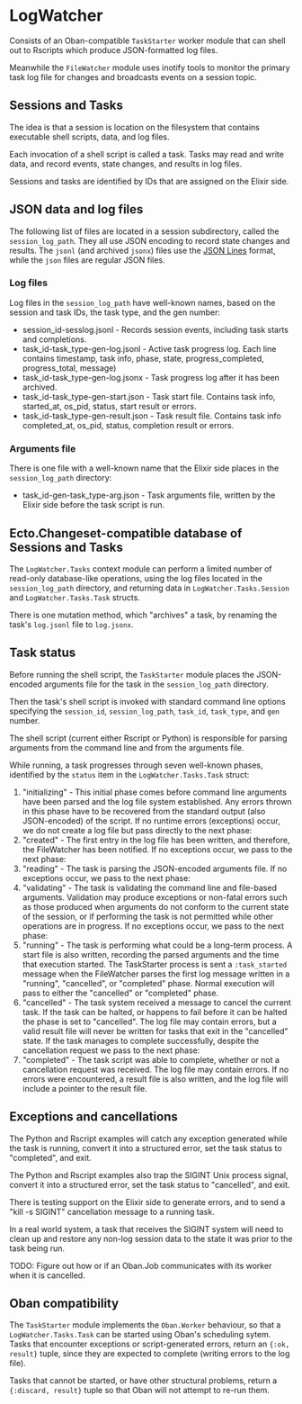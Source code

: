 # LogWatcher

Consists of an Oban-compatible `TaskStarter` worker module that can
shell out to Rscripts which produce JSON-formatted log files.

Meanwhile the `FileWatcher` module uses inotify tools to monitor
the primary task log file for changes and broadcasts events on
a session topic.

## Sessions and Tasks

The idea is that a session is location on the filesystem that 
contains executable shell scripts, data, and log files.

Each invocation of a shell script is called a task. Tasks may
read and write data, and record events, state changes, and
results in log files.

Sessions and tasks are identified by IDs that are assigned on the 
Elixir side.


## JSON data and log files

The following list of files are located in a session subdirectory, 
called the `session_log_path`. They all use JSON encoding to record
state changes and results. The `jsonl` (and archived `jsonx`) files use 
the [JSON Lines](https://jsonlines.org/) format, while the `json`
files are regular JSON files.


### Log files

Log files in the `session_log_path` have well-known names, 
based on the session and task IDs, the task type, and the gen
number:

* session_id-sesslog.jsonl - Records session events, including task starts 
  and completions.
* task_id-task_type-gen-log.jsonl - Active task progress log. Each line 
  contains timestamp, task info, phase, state, progress_completed, 
  progress_total, message)
* task_id-task_type-gen-log.jsonx - Task progress log after it has been archived.
* task_id-task_type-gen-start.json - Task start file. Contains task info,
  started_at, os_pid, status, start result or errors.
* task_id-task_type-gen-result.json - Task result file. Contains task info
  completed_at, os_pid, status, completion result or errors.


### Arguments file

There is one file with a well-known name that the Elixir side
places in the `session_log_path` directory:

* task_id-gen-task_type-arg.json - Task arguments file, written by
  the Elixir side before the task script is run.


## Ecto.Changeset-compatible database of Sessions and Tasks

The `LogWatcher.Tasks` context module can perform a limited number
of read-only database-like operations, using the log files located in 
the `session_log_path` directory, and returning data in 
`LogWatcher.Tasks.Session` and `LogWatcher.Tasks.Task` structs.

There is one mutation method, which "archives" a task, by renaming the 
task's `log.jsonl` file to `log.jsonx`.


## Task status

Before running the shell script, the `TaskStarter` module places the
JSON-encoded arguments file for the task in the `session_log_path` 
directory.

Then the task's shell script is invoked with standard command line 
options specifying the `session_id`, `session_log_path`, `task_id`, 
`task_type`, and `gen` number.

The shell script (current either Rscript or Python) is responsible for 
parsing arguments from the command line and from the arguments file.

While running, a task progresses through seven well-known phases, 
identified by the `status` item in the `LogWatcher.Tasks.Task` struct:

1. "initializing" - This initial phase comes before command line arguments
  have been parsed and the log file system established. Any errors thrown
  in this phase have to be recovered from the standard output 
  (also JSON-encoded) of the script. If no runtime errors (exceptions) 
  occur, we do not create a log file but pass directly to the next phase:
2. "created" - The first entry in the log file has been written, and
  therefore, the FileWatcher has been notified. If no exceptions 
  occur, we pass to the next phase:
3. "reading" - The task is parsing the JSON-encoded arguments file.
  If no exceptions occur, we pass to the next phase:
4. "validating" - The task is validating the command line and file-based
  arguments. Validation may produce exceptions or non-fatal errors
  such as those produced when arguments do not conform to the 
  current state of the session, or if performing the task is not 
  permitted while other operations are in progress.
  If no exceptions occur, we pass to the next phase:
5. "running" - The task is performing what could be a long-term 
  process. A start file is also written, recording the parsed
  arguments and the time that execution started. The TaskStarter 
  process is sent a `:task_started` message when the FileWatcher 
  parses the first log message written in a "running", "cancelled", 
  or "completed" phase. Normal execution will pass to either the 
  "cancelled" or "completed" phase.
6. "cancelled" - The task system received a message to cancel
  the current task.  If the task can be halted, or happens to 
  fail before it can be halted the phase is set to "cancelled". 
  The log file may contain errors, but a valid result file will 
  never be written for tasks that exit in the "cancelled" state.
  If the task manages to complete successfully, despite the 
  cancellation request we pass to the next phase:
7. "completed" - The task script was able to complete, whether
  or not a cancellation request was received. The log file may 
  contain errors. If no errors were encountered, a result file is 
  also written, and the log file will include a pointer
  to the result file.


## Exceptions and cancellations

The Python and Rscript examples will catch any exception
generated while the task is running, convert it into
a structured error, set the task status to "completed", 
and exit.

The Python and Rscript examples also trap the SIGINT
Unix process signal, convert it into a structured error,
set the task status to "cancelled", and exit. 

There is testing support on the Elixir side to generate
errors, and to send a "kill -s SIGINT" cancellation message
to a running task.

In a real world system, a task that receives the SIGINT
system will need to clean up and restore any non-log
session data to the state it was prior to the task being
run.

TODO: Figure out how or if an Oban.Job communicates with
its worker when it is cancelled.


## Oban compatibility

The `TaskStarter` module implements the `Oban.Worker`
behaviour, so that a `LogWatcher.Tasks.Task` can be
started using Oban's scheduling sytem. Tasks that
encounter exceptions or script-generated errors, return an 
`{:ok, result}` tuple, since they are expected to complete 
(writing errors to the log file).

Tasks that cannot be started, or have other structural
problems, return a `{:discard, result}` tuple
so that Oban will not attempt to re-run them.
